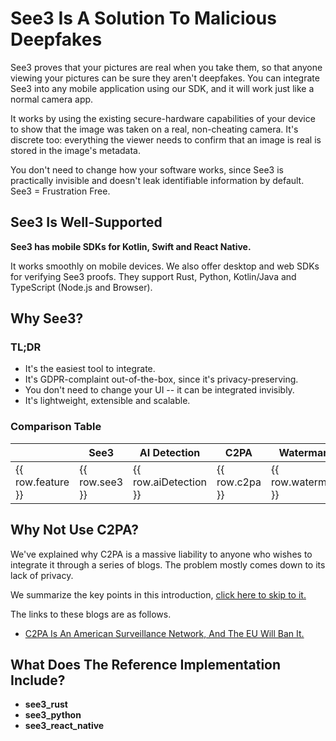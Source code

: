 <script setup>
const tableData = [
  {
    feature: 'Privacy-Preserving',
    see3: "Yes",
    aiDetection: "Yes",
    c2pa: "No",
    watermarking: "No"
  },
  {
    feature: 'Regulatory Compliant',
    see3: "Yes",
    aiDetection: 'Under Some Conditions',
    c2pa: 'Not When It Tracks Users',
    watermarking: "Doesn't Support Moderation"
  },
  {
    feature: 'Invisible to Users',
    see3: "Yes",
    aiDetection: 'Requires User Judgement',
    c2pa: 'Lacks Central Trust System',
    watermarking: 'A Little Better Than Detection Models'
  },
  {
    feature: 'Easy to Implement',
    see3: "Yes",
    aiDetection: "Yes",
    c2pa: 'Bad Tools',
    watermarking: 'So-So'
  },
  {
    feature: "Can't Be Faked",
    see3: "Yes",
    aiDetection: "No",
    c2pa: "Yes",
    watermarking: 'Harder to Fake'
  },
  {
    feature: 'Survives Harmless Edits',
    see3: 'Mostly',
    aiDetection: "Yes",
    c2pa: "No",
    watermarking: 'Mostly'
  },
  {
    feature: 'Supports Image Editors',
    see3: "Yes",
    aiDetection: "No",
    c2pa: "Yes",
    watermarking: "No"
  },
  {
    feature: 'Records Of Provenance Data',
    see3: "Yes",
    aiDetection: "No",
    c2pa: "Yes",
    watermarking: 'Possible'
  }
]


import { useData } from 'vitepress'
const { isDark } = useData()

const getCellClass = (value) => {
  if (value === "Yes") return isDark.value ? 'bg-green-800' : 'bg-green-100'
  if (value === "No") return isDark.value ? 'bg-red-800' : 'bg-red-100'
  return isDark.value ? 'bg-yellow-800' : 'bg-yellow-100'
}
</script>

# See3 Is A Solution To Malicious Deepfakes

See3 proves that your pictures are real when you take them, so that anyone viewing your pictures can be sure they aren't deepfakes. You can integrate See3 into any mobile application using our SDK, and it will work just like a normal camera app. 

It works by using the existing secure-hardware capabilities of your device to show that the image was taken on a real, non-cheating camera. It's discrete too: everything the viewer needs to confirm that an image is real is stored in the image's metadata.

You don't need to change how your software works, since See3 is practically invisible and doesn't leak identifiable information by default. See3 = Frustration Free.

## See3 Is Well-Supported

**See3 has mobile SDKs for Kotlin, Swift and React Native.**

It works smoothly on mobile devices. We also offer desktop and web SDKs for verifying See3 proofs. They support Rust, Python, Kotlin/Java and TypeScript (Node.js and Browser).

## Why See3?

### TL;DR

* It's the easiest tool to integrate.
* It's GDPR-complaint out-of-the-box, since it's privacy-preserving.
* You don't need to change your UI -- it can be integrated invisibly.
* It's lightweight, extensible and scalable.

### Comparison Table

<table class="table-auto w-full text-left border-collapse" :class="{ 'border-gray-300': !isDark, 'border-gray-700': isDark }">
  <thead>
    <tr>
      <th class="px-4 py-2 w-1/5" :class="{ 'border-gray-300': !isDark, 'border-gray-700': isDark }"></th>
      <th class="px-4 py-2 w-1/5" :class="{ 'border-gray-300': !isDark, 'border-gray-700': isDark }">See3</th>
      <th class="px-4 py-2 w-1/5" :class="{ 'border-gray-300': !isDark, 'border-gray-700': isDark }">AI Detection</th>
      <th class="px-4 py-2 w-1/5" :class="{ 'border-gray-300': !isDark, 'border-gray-700': isDark }">C2PA</th>
      <th class="px-4 py-2 w-1/5" :class="{ 'border-gray-300': !isDark, 'border-gray-700': isDark }">Watermarking</th>
    </tr>
  </thead>
  <tbody>
    <tr v-for="row in tableData" :key="row.feature">
      <td class="px-4 py-2" :class="{ 'border-gray-300': !isDark, 'border-gray-700': isDark }">{{ row.feature }}</td>
      <td :class="['px-4 py-2', getCellClass(row.see3), { 'border-gray-300': !isDark, 'border-gray-700': isDark }]">{{ row.see3 }}</td>
      <td :class="['px-4 py-2', getCellClass(row.aiDetection), { 'border-gray-300': !isDark, 'border-gray-700': isDark }]">{{ row.aiDetection }}</td>
      <td :class="['px-4 py-2', getCellClass(row.c2pa), { 'border-gray-300': !isDark, 'border-gray-700': isDark }]">{{ row.c2pa }}</td>
      <td :class="['px-4 py-2', getCellClass(row.watermarking), { 'border-gray-300': !isDark, 'border-gray-700': isDark }]">{{ row.watermarking }}</td>
    </tr>
  </tbody>
</table>

## Why Not Use C2PA?

We've explained why C2PA is a massive liability to anyone who wishes to integrate it through a series of blogs. The problem mostly comes down to its lack of privacy.

We summarize the key points in this introduction, [click here to skip to it.](./Motivation.md#see3-is-the-only-sound-approach)

The links to these blogs are as follows.

- [C2PA Is An American Surveillance Network, And The EU Will Ban It.](https://veracity-labs.medium.com/c2pa-is-an-american-surveillance-network-b523c5457cc3)

## What Does The Reference Implementation Include?

- **see3_rust**
- **see3_python**
- **see3_react_native**